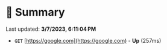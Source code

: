 # 📖 Summary
Last updated: **3/7/2023, 6:11:04 PM**

- `GET` [https://google.com](https://google.com) - **Up** (257ms)
